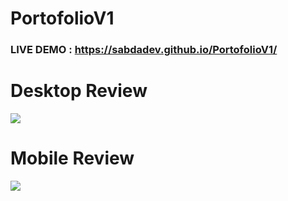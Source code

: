 # PortofolioV1
### LIVE DEMO : https://sabdadev.github.io/PortofolioV1/
# Desktop Review
<img src="https://github.com/sabdadev/PortofolioV1/blob/main/web.gif">

# Mobile Review
<img src="https://github.com/sabdadev/PortofolioV1/blob/main/mobile.gif">
